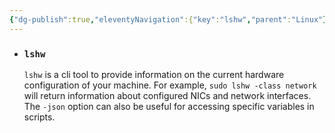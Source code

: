 ```yaml
---
{"dg-publish":true,"eleventyNavigation":{"key":"lshw","parent":"Linux"},"permalink":"/tech-notes/linux/lshw/","dgHomeLink":true,"dgPassFrontmatter":true}
---
```


- ### `lshw`

  `lshw` is a cli tool to provide information on the current hardware configuration of your machine.
  For example, `sudo lshw -class network` will return information about configured NICs and network interfaces.
  The `-json` option can also be useful for accessing specific variables in scripts.